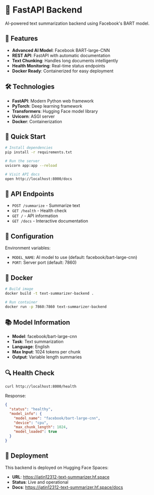 # 🚀 FastAPI Backend

AI-powered text summarization backend using Facebook's BART model.

## 🌟 Features

- **Advanced AI Model**: Facebook BART-large-CNN
- **REST API**: FastAPI with automatic documentation
- **Text Chunking**: Handles long documents intelligently
- **Health Monitoring**: Real-time status endpoints
- **Docker Ready**: Containerized for easy deployment

## 🛠️ Technologies

- **FastAPI**: Modern Python web framework
- **PyTorch**: Deep learning framework
- **Transformers**: Hugging Face model library
- **Uvicorn**: ASGI server
- **Docker**: Containerization

## 🚀 Quick Start

```bash
# Install dependencies
pip install -r requirements.txt

# Run the server
uvicorn app:app --reload

# Visit API docs
open http://localhost:8000/docs
```

## 📡 API Endpoints

- `POST /summarize` - Summarize text
- `GET /health` - Health check
- `GET /` - API information
- `GET /docs` - Interactive documentation

## 🔧 Configuration

Environment variables:
- `MODEL_NAME`: AI model to use (default: facebook/bart-large-cnn)
- `PORT`: Server port (default: 7860)

## 🐳 Docker

```bash
# Build image
docker build -t text-summarizer-backend .

# Run container
docker run -p 7860:7860 text-summarizer-backend
```

## 📚 Model Information

- **Model**: facebook/bart-large-cnn
- **Task**: Text summarization
- **Language**: English
- **Max Input**: 1024 tokens per chunk
- **Output**: Variable length summaries

## 🔍 Health Check

```bash
curl http://localhost:8000/health
```

Response:
```json
{
  "status": "healthy",
  "model_info": {
    "model_name": "facebook/bart-large-cnn",
    "device": "cpu",
    "max_chunk_length": 1024,
    "model_loaded": true
  }
}
```

## 🎯 Deployment

This backend is deployed on Hugging Face Spaces:
- **URL**: https://jatin12312-text-summarizer.hf.space
- **Status**: Live and operational
- **Docs**: https://jatin12312-text-summarizer.hf.space/docs
